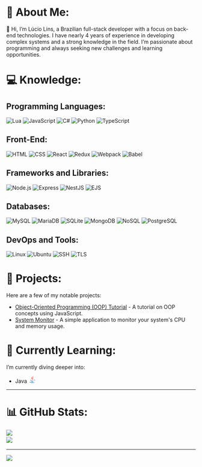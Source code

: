 # 🌟 About Me:
👋 Hi, I’m Lúcio Lins, a Brazilian full-stack developer with a focus on back-end technologies. I have nearly 4 years of experience in developing complex systems and a strong knowledge in the field. I’m passionate about programming and always seeking new challenges and learning opportunities.

# 💻 Knowledge:

## Programming Languages:
![Lua](https://img.shields.io/badge/lua-%232C2D72.svg?style=for-the-badge&logo=lua&logoColor=white) 
![JavaScript](https://img.shields.io/badge/javascript-%23323330.svg?style=for-the-badge&logo=javascript&logoColor=%23F7DF1E) 
![C#](https://img.shields.io/badge/c%23-%23239120.svg?style=for-the-badge&logo=csharp&logoColor=white) 
![Python](https://img.shields.io/badge/python-%2337465e.svg?style=for-the-badge&logo=python&logoColor=white) 
![TypeScript](https://img.shields.io/badge/typescript-%233178C6.svg?style=for-the-badge&logo=typescript&logoColor=white) 

## Front-End:
![HTML](https://img.shields.io/badge/html5-%23E34F26.svg?style=for-the-badge&logo=html5&logoColor=white)
![CSS](https://img.shields.io/badge/css3-%231572B6.svg?style=for-the-badge&logo=css3&logoColor=white) 
![React](https://img.shields.io/badge/react-%2361DAFB.svg?style=for-the-badge&logo=react&logoColor=white) 
![Redux](https://img.shields.io/badge/redux-%23593d88.svg?style=for-the-badge&logo=redux&logoColor=white) 
![Webpack](https://img.shields.io/badge/webpack-%238DD6F9.svg?style=for-the-badge&logo=webpack&logoColor=black)
![Babel](https://img.shields.io/badge/babel-%23F9DC3E.svg?style=for-the-badge&logo=babel&logoColor=black)

## Frameworks and Libraries:
![Node.js](https://img.shields.io/badge/node.js-%233C873A.svg?style=for-the-badge&logo=node.js&logoColor=white)
![Express](https://img.shields.io/badge/express-%23000000.svg?style=for-the-badge&logo=express&logoColor=white)
![NestJS](https://img.shields.io/badge/nestjs-%23E0234E.svg?style=for-the-badge&logo=nestjs&logoColor=white)
![EJS](https://img.shields.io/badge/ejs-%23000000.svg?style=for-the-badge&logo=ejs&logoColor=white)

## Databases:
![MySQL](https://img.shields.io/badge/mysql-%2300f.svg?style=for-the-badge&logo=mysql&logoColor=white) 
![MariaDB](https://img.shields.io/badge/mariadb-%23172A5F.svg?style=for-the-badge&logo=mariadb&logoColor=white)
![SQLite](https://img.shields.io/badge/sqlite-%2307405F.svg?style=for-the-badge&logo=sqlite&logoColor=white) 
![MongoDB](https://img.shields.io/badge/mongodb-%2347A248.svg?style=for-the-badge&logo=mongodb&logoColor=white) 
![NoSQL](https://img.shields.io/badge/nosql-%23000000.svg?style=for-the-badge&logo=nosql&logoColor=white)
![PostgreSQL](https://img.shields.io/badge/postgresql-%23336791.svg?style=for-the-badge&logo=postgresql&logoColor=white)

## DevOps and Tools:
![Linux](https://img.shields.io/badge/linux-%23FCC624.svg?style=for-the-badge&logo=linux&logoColor=black)
![Ubuntu](https://img.shields.io/badge/ubuntu-%23E95420.svg?style=for-the-badge&logo=ubuntu&logoColor=white) 
![SSH](https://img.shields.io/badge/ssh-%23000000.svg?style=for-the-badge&logo=ssh&logoColor=white)
![TLS](https://img.shields.io/badge/tls-%23000000.svg?style=for-the-badge&logo=tls&logoColor=white)

# 🚀 Projects:
Here are a few of my notable projects:
- [Object-Oriented Programming (OOP) Tutorial](https://github.com/dev-luciolins/oop-tutorial) - A tutorial on OOP concepts using JavaScript.
- [System Monitor](https://github.com/dev-luciolins/system-monitor) - A simple application to monitor your system's CPU and memory usage.

# 🌱 Currently Learning:
I’m currently diving deeper into:

- Java <img src="https://raw.githubusercontent.com/devicons/devicon/master/icons/java/java-original.svg" alt="Java" style="height: 20px;"/>

---

# 📊 GitHub Stats:
![](https://github-readme-stats.vercel.app/api?username=dev-luciolins&theme=dark&hide_border=true&include_all_commits=true&count_private=true)<br/>
![](https://github-readme-streak-stats.herokuapp.com/?user=dev-luciolins&theme=dark&hide_border=true)<br/>

---
[![](https://visitcount.itsvg.in/api?id=dev-luciolins&icon=0&color=0)](https://visitcount.itsvg.in)

